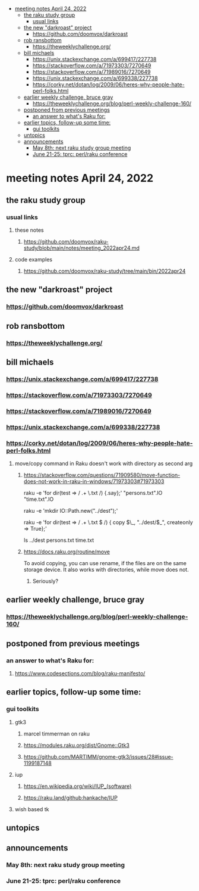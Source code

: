- [meeting notes April 24, 2022](#org35a2c9a)
  - [the raku study group](#orgae3d1ff)
    - [usual links](#orgf940ff6)
  - [the new "darkroast" project](#org10e05ac)
    - [<https://github.com/doomvox/darkroast>](#orgc33af93)
  - [rob ransbottom](#org9f85784)
    - [<https://theweeklychallenge.org/>](#orga129fa6)
  - [bill michaels](#org399a514)
    - [<https://unix.stackexchange.com/a/699417/227738>](#orgdfccfca)
    - [<https://stackoverflow.com/a/71973303/7270649>](#org69c0260)
    - [<https://stackoverflow.com/a/71989016/7270649>](#org62c97a3)
    - [<https://unix.stackexchange.com/a/699338/227738>](#org177d922)
    - [<https://corky.net/dotan/log/2009/06/heres-why-people-hate-perl-folks.html>](#org59191a6)
  - [earlier weekly challenge, bruce gray](#orgc85d6f2)
    - [<https://theweeklychallenge.org/blog/perl-weekly-challenge-160/>](#orgd468cfe)
  - [postponed from previous meetings](#org3db9fcc)
    - [an answer to what's Raku for:](#org974cd54)
  - [earlier topics, follow-up some time:](#org92125bd)
    - [gui toolkits](#org1de8aeb)
  - [untopics](#org3bfaae3)
  - [announcements](#orge6e787e)
    - [May 8th: next raku study group meeting](#org8fd90d0)
    - [June 21-25: tprc: perl/raku conference](#org4a4426c)


<a id="org35a2c9a"></a>

# meeting notes April 24, 2022


<a id="orgae3d1ff"></a>

## the raku study group


<a id="orgf940ff6"></a>

### usual links

1.  these notes

    1.  <https://github.com/doomvox/raku-study/blob/main/notes/meeting_2022apr24.md>

2.  code examples

    1.  <https://github.com/doomvox/raku-study/tree/main/bin/2022apr24>


<a id="org10e05ac"></a>

## the new "darkroast" project


<a id="orgc33af93"></a>

### <https://github.com/doomvox/darkroast>


<a id="org9f85784"></a>

## rob ransbottom


<a id="orga129fa6"></a>

### <https://theweeklychallenge.org/>


<a id="org399a514"></a>

## bill michaels


<a id="orgdfccfca"></a>

### <https://unix.stackexchange.com/a/699417/227738>


<a id="org69c0260"></a>

### <https://stackoverflow.com/a/71973303/7270649>


<a id="org62c97a3"></a>

### <https://stackoverflow.com/a/71989016/7270649>


<a id="org177d922"></a>

### <https://unix.stackexchange.com/a/699338/227738>


<a id="org59191a6"></a>

### <https://corky.net/dotan/log/2009/06/heres-why-people-hate-perl-folks.html>

1.  move/copy command in Raku doesn't work with directory as second arg

    1.  <https://stackoverflow.com/questions/71909580/move-function-does-not-work-in-raku-in-windows/71973303#71973303>
    
        raku -e 'for dir(test => / .+ \\.txt /) {.say};' "persons.txt".IO "time.txt".IO
        
        raku -e 'mkdir IO::Path.new("../dest");'
        
        raku -e 'for dir(test => / .+ \\.txt $ /) { copy $\_, "../dest/$\_", createonly => True};'
        
        ls ../dest persons.txt time.txt
    
    2.  <https://docs.raku.org/routine/move>
    
        To avoid copying, you can use rename, if the files are on the same storage device. It also works with directories, while move does not.
        
        1.  Seriously?


<a id="orgc85d6f2"></a>

## earlier weekly challenge, bruce gray


<a id="orgd468cfe"></a>

### <https://theweeklychallenge.org/blog/perl-weekly-challenge-160/>


<a id="org3db9fcc"></a>

## postponed from previous meetings


<a id="org974cd54"></a>

### an answer to what's Raku for:

1.  <https://www.codesections.com/blog/raku-manifesto/>


<a id="org92125bd"></a>

## earlier topics, follow-up some time:


<a id="org1de8aeb"></a>

### gui toolkits

1.  gtk3

    1.  marcel timmerman on raku
    
    2.  <https://modules.raku.org/dist/Gnome::Gtk3>
    
    3.  <https://github.com/MARTIMM/gnome-gtk3/issues/28#issue-1199187148>

2.  iup

    1.  <https://en.wikipedia.org/wiki/IUP_(software)>
    
    2.  <https://raku.land/github:hankache/IUP>

3.  wish based tk


<a id="org3bfaae3"></a>

## untopics


<a id="orge6e787e"></a>

## announcements


<a id="org8fd90d0"></a>

### May 8th: next raku study group meeting


<a id="org4a4426c"></a>

### June 21-25: tprc: perl/raku conference
